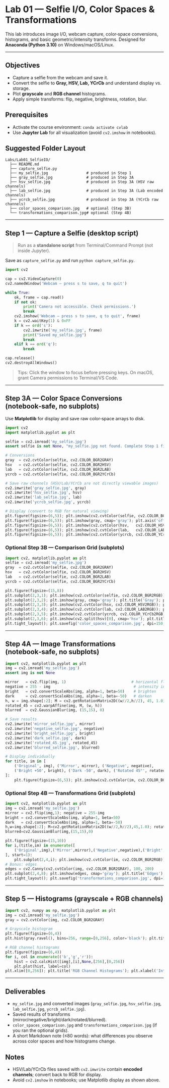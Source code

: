 # Lab 01 — Selfie I/O, Color Spaces & Transformations

This lab introduces image I/O, webcam capture, color‐space conversions, histograms, and basic geometric/intensity transforms. Designed for **Anaconda (Python 3.10)** on Windows/macOS/Linux.

---

## Objectives

* Capture a selfie from the webcam and save it.
* Convert the selfie to **Gray, HSV, Lab, YCrCb** and understand display vs. storage.
* Plot **grayscale** and **RGB channel** histograms.
* Apply simple transforms: flip, negative, brightness, rotation, blur.

## Prerequisites

* Activate the course environment: `conda activate cvlab`
* Use **Jupyter Lab** for all visualization (avoid `cv2.imshow` in notebooks).

## Suggested Folder Layout

```
Labs/Lab01_SelfieIO/
  ├── README.md
  ├── capture_selfie.py
  ├── my_selfie.jpg                 # produced in Step 1
  ├── gray_selfie.jpg               # produced in Step 3A
  ├── hsv_selfie.jpg                # produced in Step 3A (HSV raw channels)
  ├── lab_selfie.jpg                # produced in Step 3A (Lab encoded channels)
  ├── ycrcb_selfie.jpg              # produced in Step 3A (YCrCb raw channels)
  ├── color_spaces_comparison.jpg   # optional (Step 3B)
  └── transformations_comparison.jpg# optional (Step 4B)
```

---

## Step 1 — Capture a Selfie (desktop script)

> Run as a **standalone script** from Terminal/Command Prompt (not inside Jupyter).

Save as `capture_selfie.py` and run `python capture_selfie.py`.

```python
import cv2

cap = cv2.VideoCapture(0)
cv2.namedWindow('Webcam — press s to save, q to quit')

while True:
    ok, frame = cap.read()
    if not ok:
        print('Camera not accessible. Check permissions.')
        break
    cv2.imshow('Webcam — press s to save, q to quit', frame)
    k = cv2.waitKey(1) & 0xFF
    if k == ord('s'):
        cv2.imwrite('my_selfie.jpg', frame)
        print("Saved my_selfie.jpg")
        break
    elif k == ord('q'):
        break

cap.release()
cv2.destroyAllWindows()
```

> Tips: Click the window to focus before pressing keys. On macOS, grant Camera permissions to Terminal/VS Code.

---

## Step 3A — Color Space Conversions (notebook‑safe, no subplots)

Use **Matplotlib** for display and save raw color‐space arrays to disk.

```python
import cv2
import matplotlib.pyplot as plt

selfie = cv2.imread('my_selfie.jpg')
assert selfie is not None, "my_selfie.jpg not found. Complete Step 1 first."

# Conversions
gray  = cv2.cvtColor(selfie, cv2.COLOR_BGR2GRAY)
hsv   = cv2.cvtColor(selfie, cv2.COLOR_BGR2HSV)
lab   = cv2.cvtColor(selfie, cv2.COLOR_BGR2LAB)
ycrcb = cv2.cvtColor(selfie, cv2.COLOR_BGR2YCrCb)

# Save raw channels (HSV/Lab/YCrCb are not directly viewable images)
cv2.imwrite('gray_selfie.jpg', gray)
cv2.imwrite('hsv_selfie.jpg', hsv)
cv2.imwrite('lab_selfie.jpg', lab)
cv2.imwrite('ycrcb_selfie.jpg', ycrcb)

# Display (convert to RGB for natural viewing)
plt.figure(figsize=(6,5)); plt.imshow(cv2.cvtColor(selfie, cv2.COLOR_BGR2RGB)); plt.axis('off'); plt.title('Original (BGR→RGB)'); plt.show()
plt.figure(figsize=(6,5)); plt.imshow(gray, cmap='gray'); plt.axis('off'); plt.title('Grayscale'); plt.show()
plt.figure(figsize=(6,5)); plt.imshow(cv2.cvtColor(hsv,   cv2.COLOR_HSV2RGB));   plt.axis('off'); plt.title('HSV (display)');   plt.show()
plt.figure(figsize=(6,5)); plt.imshow(cv2.cvtColor(lab,   cv2.COLOR_LAB2RGB));   plt.axis('off'); plt.title('Lab (display)');   plt.show()
plt.figure(figsize=(6,5)); plt.imshow(cv2.cvtColor(ycrcb, cv2.COLOR_YCrCb2RGB)); plt.axis('off'); plt.title('YCrCb (display)'); plt.show()
```

### Optional Step 3B — Comparison Grid (subplots)

```python
import cv2, matplotlib.pyplot as plt
selfie = cv2.imread('my_selfie.jpg')
gray  = cv2.cvtColor(selfie, cv2.COLOR_BGR2GRAY)
hsv   = cv2.cvtColor(selfie, cv2.COLOR_BGR2HSV)
lab   = cv2.cvtColor(selfie, cv2.COLOR_BGR2LAB)
ycrcb = cv2.cvtColor(selfie, cv2.COLOR_BGR2YCrCb)

plt.figure(figsize=(15,8))
plt.subplot(2,3,1); plt.imshow(cv2.cvtColor(selfie, cv2.COLOR_BGR2RGB)); plt.title('BGR→RGB'); plt.axis('off')
plt.subplot(2,3,2); plt.imshow(gray, cmap='gray'); plt.title('Gray'); plt.axis('off')
plt.subplot(2,3,3); plt.imshow(cv2.cvtColor(hsv, cv2.COLOR_HSV2RGB)); plt.title('HSV'); plt.axis('off')
plt.subplot(2,3,4); plt.imshow(cv2.cvtColor(lab, cv2.COLOR_LAB2RGB)); plt.title('Lab'); plt.axis('off')
plt.subplot(2,3,5); plt.imshow(cv2.cvtColor(ycrcb, cv2.COLOR_YCrCb2RGB)); plt.title('YCrCb'); plt.axis('off')
plt.subplot(2,3,6); plt.imshow(cv2.split(hsv)[0], cmap='hsv'); plt.title('Hue channel'); plt.axis('off')
plt.tight_layout(); plt.savefig('color_spaces_comparison.jpg', dpi=150, bbox_inches='tight'); plt.show()
```

---

## Step 4A — Image Transformations (notebook‑safe, no subplots)

```python
import cv2, matplotlib.pyplot as plt
img = cv2.imread('my_selfie.jpg')
assert img is not None

mirror   = cv2.flip(img, 1)                             # horizontal flip
negative = 255 - img                                     # intensity invert
bright   = cv2.convertScaleAbs(img, alpha=1, beta=50)    # brighten
dark     = cv2.convertScaleAbs(img, alpha=1, beta=-50)   # darken
h, w = img.shape[:2]; M = cv2.getRotationMatrix2D((w//2,h//2), 45, 1.0)
rotated_45 = cv2.warpAffine(img, M, (w, h))
blurred  = cv2.GaussianBlur(img, (15,15), 0)

# Save results
cv2.imwrite('mirror_selfie.jpg', mirror)
cv2.imwrite('negative_selfie.jpg', negative)
cv2.imwrite('bright_selfie.jpg', bright)
cv2.imwrite('dark_selfie.jpg', dark)
cv2.imwrite('rotated_45.jpg', rotated_45)
cv2.imwrite('blurred_selfie.jpg', blurred)

# Display individually
for title, im in [
    ('Original', img), ('Mirror', mirror), ('Negative', negative),
    ('Bright +50', bright), ('Dark -50', dark), ('Rotated 45°', rotated_45), ('Blurred', blurred)
]:
    plt.figure(figsize=(6,5)); plt.imshow(cv2.cvtColor(im, cv2.COLOR_BGR2RGB)); plt.axis('off'); plt.title(title); plt.show()
```

### Optional Step 4B — Transformations Grid (subplots)

```python
import cv2, matplotlib.pyplot as plt
img = cv2.imread('my_selfie.jpg')
mirror = cv2.flip(img,1); negative = 255-img
bright = cv2.convertScaleAbs(img, alpha=1, beta=50)
dark   = cv2.convertScaleAbs(img, alpha=1, beta=-50)
h,w=img.shape[:2]; M=cv2.getRotationMatrix2D((w//2,h//2),45,1.0); rotated_45=cv2.warpAffine(img,M,(w,h))
blurred=cv2.GaussianBlur(img,(15,15),0)

plt.figure(figsize=(15,10))
for i,(title,im) in enumerate([
    ('Original',img),('Mirror',mirror),('Negative',negative),('Bright',bright),('Dark',dark),('Rotated 45°',rotated_45),('Blurred',blurred)
], start=1):
    plt.subplot(2,4,i); plt.imshow(cv2.cvtColor(im, cv2.COLOR_BGR2RGB)); plt.title(title); plt.axis('off')
# Bonus: edges
edges = cv2.Canny(cv2.cvtColor(img, cv2.COLOR_BGR2GRAY), 100, 200)
plt.subplot(2,4,8); plt.imshow(edges, cmap='gray'); plt.title('Edges'); plt.axis('off')
plt.tight_layout(); plt.savefig('transformations_comparison.jpg', dpi=150, bbox_inches='tight'); plt.show()
```

---

## Step 5 — Histograms (grayscale + RGB channels)

```python
import cv2, numpy as np, matplotlib.pyplot as plt
img = cv2.imread('my_selfie.jpg')
gray = cv2.cvtColor(img, cv2.COLOR_BGR2GRAY)

# Grayscale histogram
plt.figure(figsize=(6,4))
plt.hist(gray.ravel(), bins=256, range=[0,256], color='black'); plt.title('Grayscale Histogram'); plt.xlabel('Intensity'); plt.ylabel('Count'); plt.show()

# RGB channel histograms
plt.figure(figsize=(6,4))
for i, col in enumerate(('b','g','r')):
    hist = cv2.calcHist([img],[i],None,[256],[0,256])
    plt.plot(hist, label=col)
plt.xlim([0,256]); plt.title('RGB Channel Histograms'); plt.xlabel('Intensity'); plt.ylabel('Count'); plt.legend(); plt.show()
```

---

## Deliverables

* `my_selfie.jpg` and converted images (`gray_selfie.jpg`, `hsv_selfie.jpg`, `lab_selfie.jpg`, `ycrcb_selfie.jpg`).
* Saved results of transforms (mirror/negative/bright/dark/rotated/blurred).
* `color_spaces_comparison.jpg` and `transformations_comparison.jpg` (if you ran the optional grids).
* A short Markdown note (≤80 words): what differences you observe across color spaces and how histograms change.

## Notes

* HSV/Lab/YCrCb files saved with `cv2.imwrite` contain **encoded channels**; convert back to RGB for display.
* Avoid `cv2.imshow` in notebooks; use Matplotlib display as shown above.
